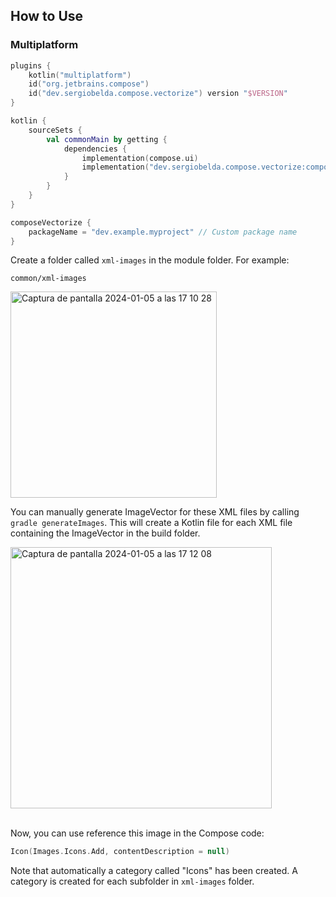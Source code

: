 ## How to Use

### Multiplatform

```kotlin
plugins {
    kotlin("multiplatform")
    id("org.jetbrains.compose")
    id("dev.sergiobelda.compose.vectorize") version "$VERSION"
}

kotlin {
    sourceSets {
        val commonMain by getting {
            dependencies {
                implementation(compose.ui)
                implementation("dev.sergiobelda.compose.vectorize:compose-vectorize-core:$VERSION")
            }
        }
    }
}

composeVectorize {
    packageName = "dev.example.myproject" // Custom package name
}
```

Create a folder called `xml-images` in the module folder. For example:

`common/xml-images`

<img width="330" alt="Captura de pantalla 2024-01-05 a las 17 10 28" src="https://github.com/serbelga/compose-vectorize/assets/26246782/2c0a380d-2580-4898-b581-560e4b7c6e6b">

You can manually generate ImageVector for these XML files by calling `gradle generateImages`. This will create a Kotlin file for each XML file containing the ImageVector in the build folder.

<img width="418" alt="Captura de pantalla 2024-01-05 a las 17 12 08" src="https://github.com/serbelga/compose-vectorize/assets/26246782/929752f1-e859-46a8-bacc-d75854952983">
<br></br>

Now, you can use reference this image in the Compose code:

```kotlin
Icon(Images.Icons.Add, contentDescription = null)
```

Note that automatically a category called "Icons" has been created. A category is created for each subfolder in `xml-images` folder.
